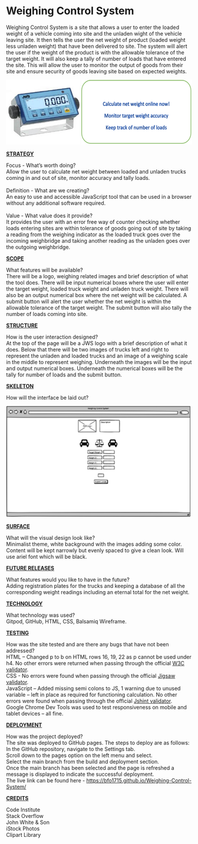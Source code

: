 # Weighing Control System

Weighing Control System is a site that allows a user to enter the loaded weight of a vehicle coming into site and the unladen wight of the vehicle leaving site. It then tells the user the net weight of product (loaded weight less unladen weight) that have been delivered to site. The system will alert the user if the weight of the product is with the allowable tolerance of the target weight. It will also keep a tally of number of loads that have entered the site. This will allow the user to monitor the output of goods from their site and ensure security of goods leaving site based on expected weights. 

<img src="assets/images/Indicator.png" alt="Indicator" width="200" height="175"> <img src="assets/images/Description.png" alt="Description" width="300" height = "175">

<strong><u>STRATEGY</u></strong>

Focus - What’s worth doing?<br>
Allow the user to calculate net weight between loaded and unladen trucks coming in and out of site, monitor accuracy and tally loads. <br><br>
Definition - What are we creating?<br>
An easy to use and accessible JavaScript tool that can be used in a browser without any additional software required. <br><br>
Value - What value does it provide?<br>
It provides the user with an error free way of counter checking whether loads entering sites are within tolerance of goods going out of site by taking a reading from the weighing indicator as the loaded truck goes over the incoming weighbridge and taking another reading as the unladen goes over the outgoing weighbridge. 

<strong><u>SCOPE</u></strong>

What features will be available?<br>
There will be a logo, weighing related images and brief description of what the tool does. There will be input numerical boxes where the user will enter the target weight, loaded truck weight and unladen truck weight. There will also be an output numerical box where the net weight will be calculated. A submit button will alert the user whether the net weight is within the allowable tolerance of the target weight. The submit button will also tally the number of loads coming into site. 

<strong><u>STRUCTURE</u></strong>

How is the user interaction designed?<br>
At the top of the page will be a JWS logo with a brief description of what it does. Below that there will be two images of trucks left and right to represent the unladen and loaded trucks and an image of a weighing scale in the middle to represent weighing. Underneath the images will be the input and output numerical boxes. Underneath the numerical boxes will be the tally for number of loads and the submit button.

<strong><u>SKELETON</u></strong>

How will the interface be laid out?

<img src="assets/images/Wireframe.png" alt="Wireframe" width="500" height="300"><br>

<strong><u>SURFACE</u></strong>

What will the visual design look like?<br>
Minimalist theme, white background with the images adding some color. Content will be kept narrowly but evenly spaced to give a clean look.  Will use ariel font which will be black.

<strong><u>FUTURE RELEASES</u></strong>

What features would you like to have in the future?<br>
Adding registration plates for the trucks and keeping a database of all the corresponding weight readings including an eternal total for the net weight.

<strong><u>TECHNOLOGY</u></strong>

What technology was used?<br>
Gitpod, GitHub, HTML, CSS, Balsamiq Wireframe.

<strong><u>TESTING</u></strong>

How was the site tested and are there any bugs that have not been addressed?<br>
HTML – Changed p to b on HTML rows 16, 19, 22 as p cannot be used under h4. No other errors were returned when passing through the official [W3C validator](https://validator.w3.org/nu/?doc=https%3A%2F%2Fcode-institute-org.github.io%2Flove-maths%2F).<br>
CSS - No errors were found when passing through the official [Jigsaw validator](https://jigsaw.w3.org/css-validator/).<br>
JavaScript – Added missing semi colons to JS, 1 warning due to unused variable – left in place as required for functioning calculation. No other errors were found when passing through the official [Jshint validator](https://jshint.com/).<br>
Google Chrome Dev Tools was used to test responsiveness on mobile and tablet devices – all fine.

<strong><u>DEPLOYMENT</u></strong>

How was the project deployed?<br>
The site was deployed to GitHub pages. The steps to deploy are as follows:<br>
In the GitHub repository, navigate to the Settings tab.<br>
Scroll down to the pages option on the left menu and select.<br>
Select the main branch from the build and deployment section.<br>
Once the main branch has been selected and the page is refreshed a message is displayed to indicate the successful deployment.<br>
The live link can be found here - https://bfo1715.github.io/Weighing-Control-System/

<strong><u>CREDITS</u></strong>

Code Institute <br>
Stack Overflow<br>
John White & Son<br>
iStock Photos<br>
Clipart Library






